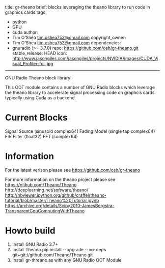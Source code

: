 title: gr-theano
brief: blocks leveraging the theano library to run code in graphics cards
tags:
  - python
  - GPU
  - cuda
author:
  - Tim O'Shea <tim.oshea753@gmail.com>
copyright_owner:
  - Tim O'Shea <tim.oshea753@gmail.com>
dependencies:
  - gnuradio (>= 3.7.0)
repo: https://github.com/osh/gr-theano.git
stable_release: HEAD
icon: http://www.jasongiles.com/jasongiles/projects/NVIDIA/images/CUDA_Visual_Profiler-full.jpg
---

GNU Radio Theano block library!

This OOT module contains a number of GNU Radio blocks which
leverage the theano library to accelerate signal processing
code on graphcis cards typically using Cuda as a backend.

# Current Blocks

Signal Source (sinusoid complex64)
Fading Model (single tap complex64)
FIR Filter (float32)
FFT (complex64)

# Information

For the latest verison please see
https://github.com/osh/gr-theano

For more information on the theano project please see
https://github.com/Theano/Theano
http://deeplearning.net/software/theano/
http://nbviewer.ipython.org/github/craffel/theano-tutorial/blob/master/Theano%20Tutorial.ipynb
https://archive.org/details/Scipy2010-JamesBergstra-TransparentGpuComputingWithTheano

# Howto build

1. Install GNU Radio 3.7+
2. Install Theano
    pip install --upgrade --no-deps git+git://github.com/Theano/Theano.git
3. Install gr-threano as with any GNU Radio OOT Module
